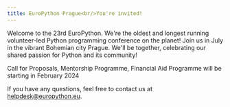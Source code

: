 ```yaml
---
title: EuroPython Prague<br/>You're invited!
---
```


Welcome to the 23rd EuroPython. We're the oldest and longest running
volunteer-led Python programming conference on the planet! Join us in July in
the vibrant Bohemian city Prague. We'll be together, celebrating our shared passion for Python and its community!

Call for Proposals, Mentorship Programme, Financial Aid Programme
will be starting in February 2024

If you have any questions, feel free to contact us at [helpdesk@europython.eu](mailto:helpdesk@europython.eu).
